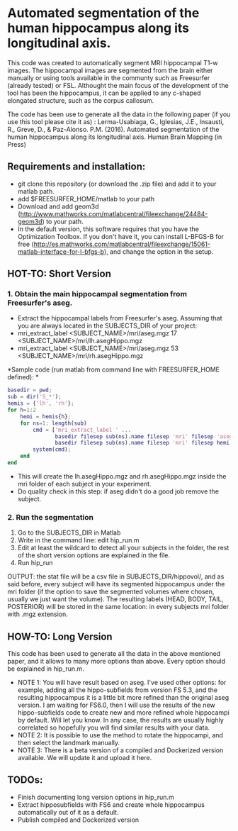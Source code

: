 # Automated segmentation of the human hippocampus along its longitudinal axis.

This code was created to automatically segment MRI hippocampal T1-w images. 
The hippocampal images are segmented from the brain either manually or using tools available in the communty such as Freesurfer (already tested) or FSL. 
Althought the main focus of the development of the tool has been the hippocampus, it can be applied to any c-shaped elongated structure, such as the corpus callosum. 

The code has been use to generate all the data in the following paper (if you use this tool please cite it as) :
Lerma-Usabiaga, G., Iglesias, J.E., Insausti, R., Greve, D., & Paz-Alonso. P.M. (2016).
Automated segmentation of the human hippocampus along its longitudinal axis. 
Human Brain Mapping (in Press)



## Requirements and installation:
- git clone this repository (or download the .zip file) and add it to your matlab path. 
- add $FREESURFER_HOME/matlab to your path
- Download and add geom3d (http://www.mathworks.com/matlabcentral/fileexchange/24484-geom3d) to your path.
- In the default version, this software requires that you have the Optimization Toolbox. If you don't have it, you can install L-BFGS-B for free (http://es.mathworks.com/matlabcentral/fileexchange/15061-matlab-interface-for-l-bfgs-b), and change the option in the setup.



## HOT-TO: Short Version
### 1. Obtain the main hippocampal segmentation from Freesurfer's aseg.
  - Extract the hippocampal labels from Freesurfer's aseg. Assuming that you are always located in the SUBJECTS_DIR of your project: 
  - mri_extract_label  <SUBJECT_NAME>/mri/aseg.mgz 17  <SUBJECT_NAME>/mri/lh.asegHippo.mgz
  - mri_extract_label  <SUBJECT_NAME>/mri/aseg.mgz 53  <SUBJECT_NAME>/mri/rh.asegHippo.mgz

  *Sample code (run matlab from command line with FREESURFER_HOME defined): *
```matlab
basedir = pwd;
sub = dir('S_*'); 
hemis = {'lh', 'rh'};
for h=1:2
    hemi = hemis{h};
    for ns=1: length(sub)
        cmd = ['mri_extract_label ' ...
               basedir filesep sub(ns).name filesep 'mri' filesep 'aseg.mgz 17 ' ...
               basedir filesep sub(ns).name filesep 'mri' filesep hemi '.asegHippo.mgz'];
        system(cmd);
    end
end
```
  - This will create the lh.asegHippo.mgz and rh.asegHippo.mgz inside the mri folder of each subject in your experiment. 
  - Do quality check in this step: if aseg didn't do a good job remove the subject. 

### 2. Run the segmentation
  1. Go to the SUBJECTS_DIR in Matlab
  2. Write in the command line: edit hip_run.m
  3. Edit at least the wildcard to detect all your subjects in the folder, the rest of the short version options are explained in the file. 
  4. Run hip_run

OUTPUT: the stat file will be a csv file in SUBJECTS_DIR/hippovol/, and as said before, every subject will have its segmented hippocampus under the mri folder (if the option to save the segmented volumes where chosen, usually we just want the volume). The resulting labels (HEAD, BODY, TAIL, POSTERIOR) will be stored in the same location: in every subjects mri folder with .mgz extension. 



## HOW-TO: Long Version
This code has been used to generate all the data in the above mentioned paper, and it allows to many more options than above. 
Every option should be explained in hip_run.m.
  - NOTE 1: You will have result based on aseg. I've used other options: for example, adding all the hippo-subfields from version FS 5.3, and the resulting hippocampus it is a little bit more refined than the original aseg version. I am waiting for FS6.0, then I will use the results of the new hippo-subfields code to create new and more refined whole hippocampi by default. Will let you know. In any case, the results are usually highly correlated so hopefully you will find similar results with your data. 
  - NOTE 2: It is possible to use the method to rotate the hippocampi, and then select the landmark manually. 
  - NOTE 3: There is a beta version of a compiled and Dockerized version available. We will update it and upload it here. 



## TODOs: 
- Finish documenting long version options in hip_run.m
- Extract hipposubfields with FS6 and create whole hippocampus automatically out of it as a default.
- Publish compiled and Dockerized version










